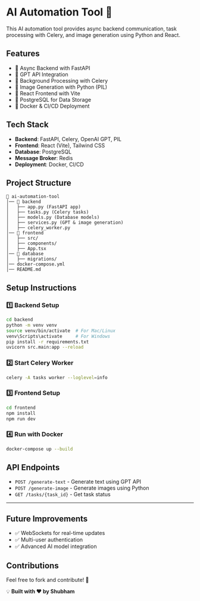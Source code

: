 
# AI Automation Tool 🚀

This AI automation tool provides async backend communication, task processing with Celery, and image generation using Python and React.

## Features
- 🔹 Async Backend with FastAPI
- 🔹 GPT API Integration
- 🔹 Background Processing with Celery
- 🔹 Image Generation with Python (PIL)
- 🔹 React Frontend with Vite
- 🔹 PostgreSQL for Data Storage
- 🔹 Docker & CI/CD Deployment

## Tech Stack
- **Backend**: FastAPI, Celery, OpenAI GPT, PIL
- **Frontend**: React (Vite), Tailwind CSS
- **Database**: PostgreSQL
- **Message Broker**: Redis
- **Deployment**: Docker, CI/CD

## Project Structure
```
📂 ai-automation-tool
│── 📂 backend
│   ├── app.py (FastAPI app)
│   ├── tasks.py (Celery tasks)
│   ├── models.py (Database models)
│   ├── services.py (GPT & image generation)
│   ├── celery_worker.py
│── 📂 frontend
│   ├── src/
│   ├── components/
│   ├── App.tsx
│── 📂 database
│   ├── migrations/
│── docker-compose.yml
│── README.md
```

## Setup Instructions

### 1️⃣ Backend Setup
```bash
cd backend
python -m venv venv
source venv/bin/activate  # For Mac/Linux
venv\Scripts\activate     # For Windows
pip install -r requirements.txt
uvicorn src.main:app --reload
```

### 2️⃣ Start Celery Worker
```bash
celery -A tasks worker --loglevel=info
```

### 3️⃣ Frontend Setup
```bash
cd frontend
npm install
npm run dev
```

### 4️⃣ Run with Docker
```bash
docker-compose up --build
```

## API Endpoints
- `POST /generate-text` - Generate text using GPT API
- `POST /generate-image` - Generate images using Python
- `GET /tasks/{task_id}` - Get task status

---

## Future Improvements
- ✅ WebSockets for real-time updates
- ✅ Multi-user authentication
- ✅ Advanced AI model integration

## Contributions
Feel free to fork and contribute! 🚀


💡 **Built with ❤️ by Shubham**
